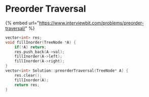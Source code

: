 # Preorder Traversal

{% embed url="https://www.interviewbit.com/problems/preorder-traversal/" %}

```cpp
vector<int> res;
void fillInorder(TreeNode *A) {
    if(!A) return;
    res.push_back(A->val);
    fillInorder(A->left);
    fillInorder(A->right);
}
vector<int> Solution::preorderTraversal(TreeNode* A) {
    res.clear();
    fillInorder(A);
    return res;
}
```
